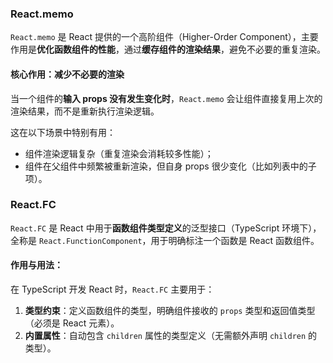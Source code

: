 ### React.memo

`React.memo` 是 React 提供的一个高阶组件（Higher-Order Component），主要作用是**优化函数组件的性能**，通过**缓存组件的渲染结果**，避免不必要的重复渲染。

#### 核心作用：减少不必要的渲染

当一个组件的**输入 props 没有发生变化时**，`React.memo` 会让组件直接复用上次的渲染结果，而不是重新执行渲染逻辑。

这在以下场景中特别有用：

- 组件渲染逻辑复杂（重复渲染会消耗较多性能）；
- 组件在父组件中频繁被重新渲染，但自身 props 很少变化（比如列表中的子项）。

### React.FC

`React.FC` 是 React 中用于**函数组件类型定义**的泛型接口（TypeScript 环境下），全称是 `React.FunctionComponent`，用于明确标注一个函数是 React 函数组件。

#### 作用与用法：

在 TypeScript 开发 React 时，`React.FC` 主要用于：

1. **类型约束**：定义函数组件的类型，明确组件接收的 `props` 类型和返回值类型（必须是 React 元素）。
2. **内置属性**：自动包含 `children` 属性的类型定义（无需额外声明 `children` 的类型）。